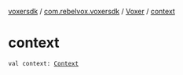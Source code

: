 [voxersdk](../../index.md) / [com.rebelvox.voxersdk](../index.md) / [Voxer](index.md) / [context](./context.md)

# context

`val context: `[`Context`](https://developer.android.com/reference/android/content/Context.html)